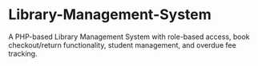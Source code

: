 # Library-Management-System
A PHP-based Library Management System with role-based access, book checkout/return functionality, student management, and overdue fee tracking. 
